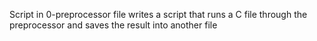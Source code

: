 Script in 0-preprocessor file writes a script that runs a C file through the preprocessor and saves the result into another file
